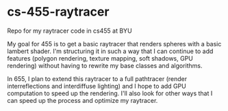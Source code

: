 # cs-455-raytracer
Repo for my raytracer code in cs455 at BYU

My goal for 455 is to get a basic raytracer that renders spheres with a basic lambert shader. I'm structuring it in such a way that I can continue to add features (polygon rendering, texture mapping, soft shadows, GPU rendering) without having to rewrite my base classes and algorithms.

In 655, I plan to extend this raytracer to a full pathtracer (render interreflections and interdiffuse lighting) and I hope to add GPU computation to speed up the rendering. I'll also look for other ways that I can speed up the process and optimize my raytracer.